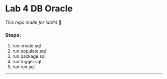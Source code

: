# Lab 4 DB Oracle
*This repo made for lab#4*   :new_moon_with_face:
### Steps:
1. run create.sql 
2. run populate.sql 
3. run package.sql
5. run trigger.sql
6. run run.sql
---
